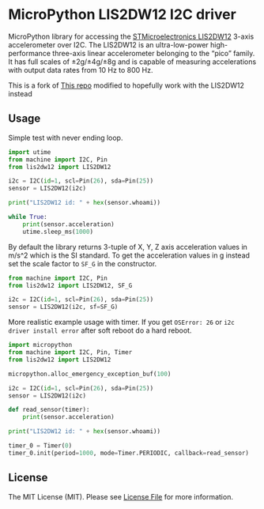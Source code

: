 # MicroPython LIS2DW12 I2C driver

MicroPython library for accessing the [STMicroelectronics LIS2DW12](https://www.st.com/en/mems-and-sensors/lis2dw12.html) 3-axis accelerometer over
I2C. The LIS2DW12 is an ultra-low-power high-performance three-axis linear accelerometer belonging to the “pico” family. It has full scales of ±2g/±4g/±8g and is capable of measuring accelerations with output data rates from 10 Hz to 800 Hz.

This is a fork of [This repo](https://github.com/tuupola/micropython-lis2hh12) modified to hopefully work with the LIS2DW12 instead

## Usage

Simple test with never ending loop.

```python
import utime
from machine import I2C, Pin
from lis2dw12 import LIS2DW12

i2c = I2C(id=1, scl=Pin(26), sda=Pin(25))
sensor = LIS2DW12(i2c)

print("LIS2DW12 id: " + hex(sensor.whoami))

while True:
    print(sensor.acceleration)
    utime.sleep_ms(1000)
```

By default the library returns 3-tuple of X, Y, Z axis acceleration values in m/s^2 which is the SI standard. To get the acceleration values in g instead set the scale factor to `SF_G` in the constructor.

```python
from machine import I2C, Pin
from lis2dw12 import LIS2DW12, SF_G

i2c = I2C(id=1, scl=Pin(26), sda=Pin(25))
sensor = LIS2DW12(i2c, sf=SF_G)
```

More realistic example usage with timer. If you get `OSError: 26` or `i2c driver install error` after soft reboot do a hard reboot.

```python
import micropython
from machine import I2C, Pin, Timer
from lis2dw12 import LIS2DW12

micropython.alloc_emergency_exception_buf(100)

i2c = I2C(id=1, scl=Pin(26), sda=Pin(25))
sensor = LIS2DW12(i2c)

def read_sensor(timer):
    print(sensor.acceleration)

print("LIS2DW12 id: " + hex(sensor.whoami))

timer_0 = Timer(0)
timer_0.init(period=1000, mode=Timer.PERIODIC, callback=read_sensor)
```

## License

The MIT License (MIT). Please see [License File](LICENSE.md) for more information.

